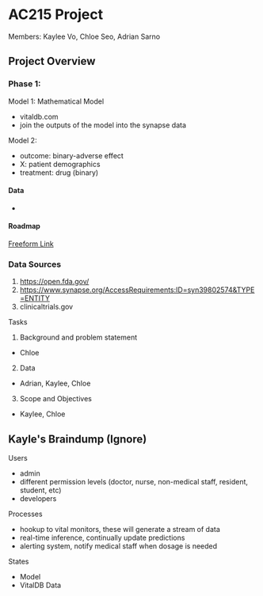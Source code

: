 # AC215 Project

Members: Kaylee Vo, Chloe Seo, Adrian Sarno

## Project Overview

### Phase 1: 

Model 1:
Mathematical Model 
- vitaldb.com
- join the outputs of the model into the synapse data

Model 2:
- outcome: binary-adverse effect
- X: patient demographics
- treatment: drug (binary)



#### Data
- 

#### Roadmap

[Freeform Link](https://www.icloud.com/freeform/0db9G44YqBMWTqqoBc7AiSzVA#AC215_Roadmap)

### Data Sources

1. https://open.fda.gov/
2. https://www.synapse.org/AccessRequirements:ID=syn39802574&TYPE=ENTITY
3. clinicaltrials.gov

Tasks
1. Background and problem statement
- Chloe
2. Data
- Adrian, Kaylee, Chloe
3. Scope and Objectives
- Kaylee, Chloe
 
## Kayle's Braindump (Ignore)

Users
- admin
- different permission levels (doctor, nurse, non-medical staff, resident, student, etc)
- developers

Processes
- hookup to vital monitors, these will generate a stream of data
- real-time inference, continually update predictions
- alerting system, notify medical staff when dosage is needed

States
- Model
- VitalDB Data